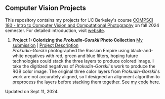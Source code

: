 ## Computer Vision Projects

This repository contains my projects for UC Berkeley's course [COMPSCI 180 - Intro to Computer Vision and Computational Photography](https://inst.eecs.berkeley.edu/~cs180/fa24/) on fall 2024 semester. For detailed introduction, visit [website](https://davidpaulwei.github.io/cs180/).  

1. **Project 1: Colorizing the _Prokudin-Gorskii_ Photo Collection**   [My submission](https://davidpaulwei.github.io/cs180/proj1/) | [Project Description](https://inst.eecs.berkeley.edu/~cs180/fa24/hw/proj1/)  
   _Prokudin-Gorskii_ photographed the Russian Empire using black-and-white negatives with red, green and blue filters, hoping future technologies could stack the three layers to produce colored image. I take the digitized negatives of _Prokudin-Gorskii_'s work to produce the RGB color image. The original three color layers from _Prokudin-Gorskii_'s work are not accurately aligned, so I designed an alignment algorithm to preprocess the layers before stacking them together. See [my code](https://github.com/davidpaulwei/cs180/tree/main/proj1/code) here.

Updated on Sept 11, 2024.
